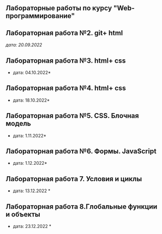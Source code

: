 ## Лабораторные работы по курсу "Web-программирование"

## Лабораторная работа №2. git+ html 

*дата: 20.09.2022* 

## Лабораторная работа №3. html+ css

* дата: 04.10.2022* 

## Лабораторная работа №4. html+ css

* дата: 18.10.2022* 

## Лабораторная работа №5. CSS. Блочная модель 

* дата: 1.11.2022* 

## Лабораторная работа №6. Формы. JavaScript

* дата: 1.12.2022* 

## Лабораторная работа 7. Условия и циклы

* дата: 13.12.2022 * 


## Лабораторная работа 8.Глобальные функции и объекты

* дата: 23.12.2022 *
